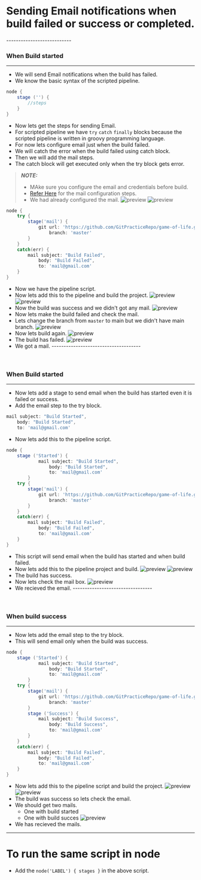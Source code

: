 # Sending Email notifications when build failed or success or completed.
--------------------------- <br>
### When Build started
----------------------
* We will send Email notifications when the build has failed.
* We know the basic syntax of the scripted pipeline.
```groovy
node {
    stage ('') {
        //steps
    }
}
```
* Now lets get the steps for sending Email.
* For scripted pipeline we have `try` `catch` `finally` blocks because the scripted pipeline is written in groovy programming language.
* For now lets configure email just when the build failed.
* We will catch the error when the build failed using catch block.
* Then we will add the mail steps.
* The catch block will get executed only when the try block gets error.
> **_NOTE:_** 
> * MAke sure you configure the email and credentials before build.
> * [Refer Here](../freestyle/Email-notification.md) for the mail configuration steps.
> * We had already configured the mail.
![preview](./Images/sp11.png)
![preview](./Images/sp10.png)

```groovy
node {
    try {
        stage('mail') {
            git url: 'https://github.com/GitPracticeRepo/game-of-life.git',
                branch: 'master'
        }
    }
    catch(err) {
        mail subject: "Build Failed",
            body: "Build Failed", 
            to: 'mail@gmail.com'
    }
}
```
* Now we have the pipeline script.
* Now lets add this to the pipeline and build the project.
![preview](./Images/sp12.png)
![preview](./Images/sp13.png)
* Now the build was success and we didn't got any mail.
![preview](./Images/sp15.png)
* Now lets make the build failed and check the mail.
* Lets change the branch from `master` to main but we didn't have main branch.
![preview](./Images/sp14.png)
* Now lets build again.
![preview](./Images/sp16.png)
* The build has failed.
![preview](./Images/sp17.png)
* We got a mail.
-------------------------------------<br><br><br>
### When Build started
----------------------
* Now lets add a stage to send email when the build has started even it is failed or success.
* Add the email step to the try block.
```groovy
mail subject: "Build Started",
    body: "Build Started", 
    to: 'mail@gmail.com'
```
* Now lets add this to the pipeline script.
```groovy
node {
    stage ('Started') {
            mail subject: "Build Started",
                body: "Build Started", 
                to: 'mail@gmail.com'
        }
    try {
        stage('mail') {
            git url: 'https://github.com/GitPracticeRepo/game-of-life.git',
                branch: 'master'
        }
    }
    catch(err) {
        mail subject: "Build Failed",
            body: "Build Failed", 
            to: 'mail@gmail.com'
    }
}
```
* This script will send email when the build has started and when build failed.
* Now lets add this to the pipeline project and build.
![preview](./Images/sp18.png)
![preview](./Images/sp19.png)
* The build has success.
* Now lets check the mail box.
![preview](./Images/sp20.png)
* We recieved the email.
---------------------------------<br><br><br>
### When build success
----------------------
* Now lets add the email step to the try block.
* This will send email only when the build was success.
```groovy
node {
    stage ('Started') {
            mail subject: "Build Started",
                body: "Build Started", 
                to: 'mail@gmail.com'
        }
    try {
        stage('mail') {
            git url: 'https://github.com/GitPracticeRepo/game-of-life.git',
                branch: 'master'
        }
        stage ('Success') {
            mail subject: "Build Success",
                body: "Build Success", 
                to: 'mail@gmail.com'
        }
    }
    catch(err) {
        mail subject: "Build Failed",
            body: "Build Failed", 
            to: 'mail@gmail.com'
    }
}
```
* Now lets add this to the pipeline script and build the project.
![preview](./Images/sp21.png)
![preview](./Images/sp22.png)
* The build was success so lets check the email.
* We should get two mails.
  * One with build started
  * One with build succes
![preview](./Images/sp23.png)
* We has recieved the mails.
-------------------------------------------
# To run the same script in node
* Add the `node('LABEL') { stages }` in the above script.